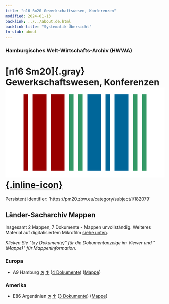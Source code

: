 ```yaml
---
title: "n16 Sm20 Gewerkschaftswesen, Konferenzen"
modified: 2024-01-13
backlink: ../../about.de.html
backlink-title: "Systematik-Übersicht"
fn-stub: about
---
```


### Hamburgisches Welt-Wirtschafts-Archiv (HWWA)

# [n16 Sm20]{.gray}&#8201; Gewerkschaftswesen, Konferenzen &#160; [![Wikidata](/images/Wikidata-logo.svg "Wikidata"){.inline-icon}](http://www.wikidata.org/entity/Q104710834)

<div class="hint">Persistent Identifier: `https://pm20.zbw.eu/category/subject/i/182079`</div>







## Länder-Sacharchiv Mappen






Insgesamt 2 Mappen, 7 Dokumente - Mappen unvollständig. Weiteres Material auf digitalisiertem Mikrofilm [siehe unten](#filmsections).

_Klicken Sie "(xy Dokumente)" für die Dokumentanzeige im Viewer und "(Mappe)" für Mappeninformation._




### Europa

- A9 Hamburg [**&nearr;**](../../../geo/i/140905/about.de.html "Hamburg (alle Mappen)") [**&uarr;**](../../../geo/about.de.html#A9 "Ländersystematik") (<a href="https://pm20.zbw.eu/iiifview/folder/sh/140905,182079" title="über: Hamburg : Gewerkschaftswesen, Konferenzen" target="_blank">4 Dokumente</a>) ([Mappe](../../../../folder/sh/1409xx/140905/1820xx/182079/about.de.html))

### Amerika

- E86 Argentinien [**&nearr;**](../../../geo/i/141692/about.de.html "Argentinien (alle Mappen)") [**&uarr;**](../../../geo/about.de.html#E86 "Ländersystematik") (<a href="https://pm20.zbw.eu/iiifview/folder/sh/141692,182079" title="über: Argentinien : Gewerkschaftswesen, Konferenzen" target="_blank">3 Dokumente</a>) ([Mappe](../../../../folder/sh/1416xx/141692/1820xx/182079/about.de.html))



<a id="filmsections" />













